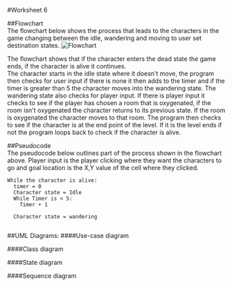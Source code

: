#Worksheet 6

##Flowchart  
The flowchart below shows the process that leads to the characters in the game changing between the idle, wandering and moving to user set destination states.
![Flowchart](https://raw.githubusercontent.com/MaddieK19/comp110-coding-task-2/master/Worksheet%206/WS6%20-%20Flowchart.png)

The flowchart shows that if the character enters the dead state the game ends, if the character is alive it continues.  
The character starts in the idle state where it doesn't move, the program then checks for user input if there is none it then adds to the timer and if the timer is greater than 5 the character moves into the wandering state. The wandering state also checks for player input. If there is player input it checks to see if the player has chosen a room that is oxygenated, if the room isn't oxygenated the character returns to its previous state. If the room is oxygenated the character moves to that room. The program then checks to see if the character is at the end point of the level. If it is the level ends if not the program loops back to check if the character is alive. 

##Pseudocode  
The pseudocode below outlines part of the process shown in the flowchart above.
Player input is the player clicking where they want the characters to go and goal location is the X,Y value of the cell where they clicked.
``` 
While the character is alive:
  timer = 0
  Character state = Idle
  While Timer is < 5:
    Timer + 1
  
  Character state = wandering
  
```

  

##UML Diagrams: 
####Use-case diagram

####Class diagram

####State diagram

####Sequence diagram
